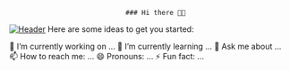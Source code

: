                                  ### Hi there 👋🏽


[![Header](https://raw.githubusercontent.com/Cleverttech/<OWNER>/<OWNER>/readme_header.png "Header")](http://cleverttech.com/)
Here are some ideas to get you started:

🔭 I’m currently working on ...
🌱 I’m currently learning ...
💬 Ask me about ...
📫 How to reach me: ...
😄 Pronouns: ...
⚡ Fun fact: ...

